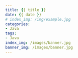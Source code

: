 ```yaml
---
title: {{ title }}
date: {{ date }}
# index_img: /img/example.jpg
categories:
- Java
tags:
- Java
index_img: /images/banner.jpg
banner_img: /images/banner.jpg
---
```

<!-- more -->
